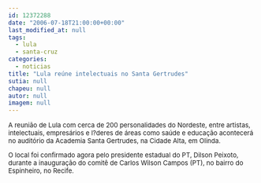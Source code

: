 ```yaml
---
id: 12372288
date: "2006-07-18T21:00:00+00:00"
last_modified_at: null
tags:
  - lula
  - santa-cruz
categories:
  - noticias
title: "Lula reúne intelectuais no Santa Gertrudes"
sutia: null
chapeu: null
autor: null
imagem: null
---
```

<p><FONT size=2></p>
<p><P>A reunião de Lula com cerca de 200 personalidades do Nordeste, entre artistas, intelectuais, empresários e l?deres de áreas como saúde e educação acontecerá no auditório da Academia Santa Gertrudes, na Cidade Alta, em Olinda. </P></p>
<p><P>O local foi confirmado agora pelo presidente estadual do PT, Dilson Peixoto, durante a inauguração do comitê de Carlos Wilson Campos (PT), no bairro do Espinheiro, no Recife.</P></FONT> </p>
